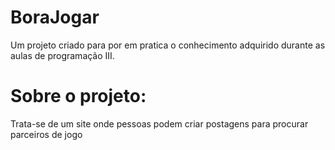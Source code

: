 # BoraJogar
Um projeto criado para por em pratica o conhecimento adquirido durante as aulas de programação III.

# Sobre o projeto:
Trata-se de um site onde pessoas podem criar postagens para procurar parceiros de jogo
